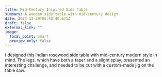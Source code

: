 ```yaml
---
title: Mid-Century Inspired Side Table
summary: A wooden side table with mid-century design
date: 2024-12-29T00:40:40.671Z
draft: false
external_link: ""
image:
  focal_point: Smart
  preview_only: false
---
```


I designed this Indian rosewood side table with mid-century modern style in mind. The legs, which have both a taper and a slight splay, presented an interesting challenge, and needed to be cut with a custom-made jig on the table saw.